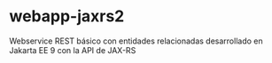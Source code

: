 # webapp-jaxrs2
Webservice REST básico con entidades relacionadas desarrollado en Jakarta EE 9 con la API de JAX-RS
